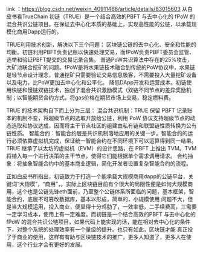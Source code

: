 link ：https://blog.csdn.net/weixin_40911468/article/details/83015603
从白皮书看TrueChain
初链（TRUE）是一个结合高效的PBFT 与去中心化的 fPoW 的混合共识公链项目。在保证去中心化本质的基础上，实现高性能的公链，以承载规模化商用Dapp运行的。

TRUE利用技术创新，解决以下三个问题：
区块链公链的去中心化、安全和性能的均衡。初链利用PBFT负责记账以快速处理交易，而fPoW负责PBFT委员会监管、选举和验证PBFT提交的交易记录合集。
普通PoW共识算法中存在的25%攻击，大矿池联合挖矿的问题。fPoW是将水果链技术融合到传统的PoW协议中，水果链是轻节点设计理念，普通挖矿只需要验证交易信息极客，不需要投入大量挖矿设备以及电力，比PoW更加去中心化和公平化。
降低DApp开发和运营成本。初链使用快链和慢链双链技术，独创了混合共识激励模式（双链不同节点的差异奖励机制；以智能期货合约方式，将gas价格在期货市场上交易，稳定燃料费。
 
TRUE 的技术架构自下而上分为三层：
混合共识机制：TRUE 保留 PBFT 记录账本的机制不变，将超级节点的选取开放给公链，利用 PoW 协议支持超级节点的动态选取和协议达成，因而将主干节点社区的组建由私有链和联盟链性质转换为公有链性质。
智能合约：智能合约层是共识机制落地应用的关键一步。智能合约的运行必须依靠虚拟机完成，保证统一智能合约在不同环境下可以运算得到同一结果。TRUE 继承了以太坊的虚拟机（EVM）的设计思路，在 PBFT 上推出 TVM。TVM 将植入每一个进行决策的主干节点，使得它们能根据单个需求调用请求。
合约抽象：将抽象智能合约中的基本商业逻辑，简化开发者设置复杂智能合约的流程。

正如白皮书所指出，初链致力于打造一个能承载大规模商用dapp的公链平台，关键词“大规模”，“商用”，。实际上区块链目前有个很大的局限性便是如何大规模商用，这个也是公链先锋eth面前，乃至整个公链体系所面临的问题，基本框架，智能合约，底层不可篡改数据库，基本以形成，简单的，小规模使用
问题不大，但是当大规模运用，投入商业，便显得十分鸡肋了，一效率低，二手续费高，三需要一定学习成本，使用上有一定难度。而初链是一个结合高效的PBFT 与去中心化的 fPoW 的混合共识公链项目，如果代码上能实现的话，能在相对去中心化的条件下，对整个系统的处理效率有一个量级的提升。也只有如此，区块链才能
真正投了于商业的使用，这样有有助与区块链技术的推广，更多人知道了，更多人在使用，这个行业才会有更好的发展。
